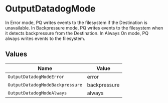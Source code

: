 # OutputDatadogMode

In Error mode, PQ writes events to the filesystem if the Destination is unavailable. In Backpressure mode, PQ writes events to the filesystem when it detects backpressure from the Destination. In Always On mode, PQ always writes events to the filesystem.


## Values

| Name                            | Value                           |
| ------------------------------- | ------------------------------- |
| `OutputDatadogModeError`        | error                           |
| `OutputDatadogModeBackpressure` | backpressure                    |
| `OutputDatadogModeAlways`       | always                          |